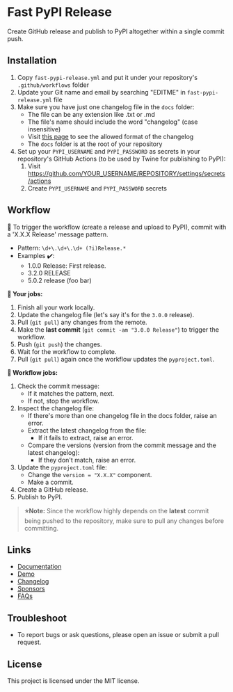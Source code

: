 # Fast PyPI Release

Create GitHub release and publish to PyPI altogether within a single commit push.


## Installation

1. Copy `fast-pypi-release.yml` and put it under your repository's `.github/workflows` folder
2. Update your Git name and email by searching "EDITME" in `fast-pypi-release.yml` file
3. Make sure you have just one changelog file in the `docs` folder:
    - The file can be any extension like .txt or .md
    - The file's name should include the word "changelog" (case insensitive)
    - Visit [this page](https://nvfp.github.io/fast-pypi-release/demo) to see the allowed format of the changelog
    - The `docs` folder is at the root of your repository
4. Set up your `PYPI_USERNAME` and `PYPI_PASSWORD` as secrets in your repository's GitHub Actions (to be used by Twine for publishing to PyPI):
    1. Visit https://github.com/YOUR_USERNAME/REPOSITORY/settings/secrets/actions
    2. Create `PYPI_USERNAME` and `PYPI_PASSWORD` secrets


## Workflow

🎯 To trigger the workflow (create a release and upload to PyPI), commit with a 'X.X.X Release' message pattern.
- Pattern: `\d+\.\d+\.\d+ (?i)Release.*`
- Examples ✔️:
    - 1.0.0 Release: First release.
    - 3.2.0 RELEASE
    - 5.0.2 release (foo bar)

**💼 Your jobs:**
1. Finish all your work locally.
2. Update the changelog file (let's say it's for the `3.0.0` release).
3. Pull (`git pull`) any changes from the remote.
4. Make the **last commit** (`git commit -am "3.0.0 Release"`) to trigger the workflow.
5. Push (`git push`) the changes.
6. Wait for the workflow to complete.
7. Pull (`git pull`) again once the workflow updates the `pyproject.toml`.

**🔄 Workflow jobs:**
1. Check the commit message:
    - If it matches the pattern, next.
    - If not, stop the workflow.
2. Inspect the changelog file:
    - If there's more than one changelog file in the docs folder, raise an error.
    - Extract the latest changelog from the file:
        - If it fails to extract, raise an error.
    - Compare the versions (version from the commit message and the latest changelog):
        - If they don't match, raise an error.
3. Update the `pyproject.toml` file:
    - Change the `version = "X.X.X"` component.
    - Make a commit.
4. Create a GitHub release.
5. Publish to PyPI.

> **⭐️Note:** Since the workflow highly depends on the **latest** commit being pushed to the repository, make sure to pull any changes before committing.


## Links

- [Documentation](https://nvfp.github.io/fast-pypi-release)
- [Demo](https://nvfp.github.io/fast-pypi-release/demo)
- [Changelog](https://nvfp.github.io/fast-pypi-release/changelog)
- [Sponsors](https://nvfp.github.io/fast-pypi-release/sponsors)
- [FAQs](https://nvfp.github.io/fast-pypi-release/faqs)


## Troubleshoot

- To report bugs or ask questions, please open an issue or submit a pull request.


## License

This project is licensed under the MIT license.
